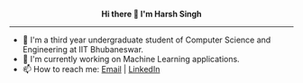 <p align = "center"><b> Hi there 👋 I'm Harsh Singh </b></p>
<hr>

- :star2: I'm a third year undergraduate student of Computer Science and Engineering at IIT Bhubaneswar.
- 🔭 I'm currently working on Machine Learning applications.
- 📫 How to reach me: [Email](mailto:intelligent24harsh@gmail.com) | [LinkedIn](https://www.linkedin.com/in/harsh-singh-jadon-55ab4519a/)
<!--
**harshsingh-24/harshsingh-24** is a ✨ _special_ ✨ repository because its `README.md` (this file) appears on your GitHub profile.

Here are some ideas to get you started:

- 🔭 I’m currently working on ...
- 🌱 I’m currently learning ...
- 👯 I’m looking to collaborate on ...
- 🤔 I’m looking for help with ...
- 💬 Ask me about ...
- 📫 How to reach me: ...
- 😄 Pronouns: ...
- ⚡ Fun fact: ...
-->
